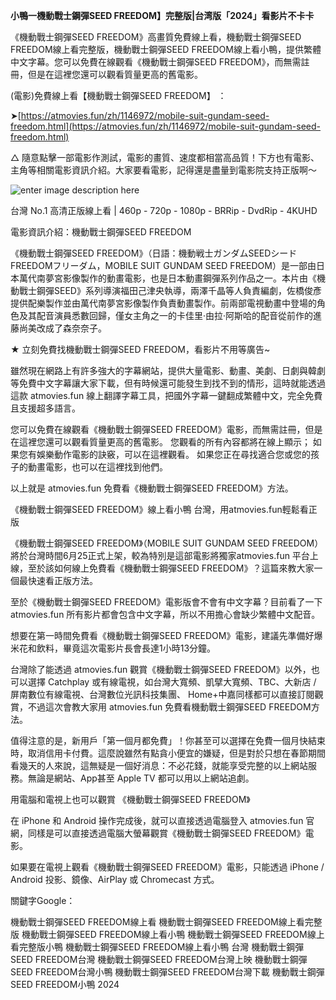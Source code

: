 **小鴨一機動戰士鋼彈SEED FREEDOM】完整版|台湾版「2024」看影片不卡卡**

《機動戰士鋼彈SEED FREEDOM》高畫質免費線上看，機動戰士鋼彈SEED FREEDOM線上看完整版，機動戰士鋼彈SEED FREEDOM線上看小鴨，提供繁體中文字幕。您可以免費在線觀看《機動戰士鋼彈SEED FREEDOM》，而無需註冊，但是在這裡您還可以觀看質量更高的舊電影。

(電影)免費線上看【機動戰士鋼彈SEED FREEDOM】 ：

➤[https://atmovies.fun/zh/1146972/mobile-suit-gundam-seed-freedom.html](https://atmovies.fun/zh/1146972/mobile-suit-gundam-seed-freedom.html)

△ 隨意點擊一部電影作測試，電影的畫質、速度都相當高品質！下方也有電影、主角等相關電影資訊介紹。大家要看電影，記得還是盡量到電影院支持正版啊～

![enter image description here](https://image.tmdb.org/t/p/w300/fFfwCJHwu4kTGS4j7F7sPB0qm2s.jpg)

台灣 No.1 高清正版線上看 | 460p - 720p - 1080p - BRRip - DvdRip - 4KUHD


電影資訊介紹：機動戰士鋼彈SEED FREEDOM

《機動戰士鋼彈SEED FREEDOM》（日語：機動戦士ガンダムSEEDシード FREEDOMフリーダム，MOBILE SUIT GUNDAM SEED FREEDOM）是一部由日本萬代南夢宮影像製作的動畫電影，也是日本動畫鋼彈系列作品之一。本片由《機動戰士鋼彈SEED》系列導演福田己津央執導，兩澤千晶等人負責編劇，佐橋俊彥提供配樂製作並由萬代南夢宮影像製作負責動畫製作。前兩部電視動畫中登場的角色及其配音演員悉數回歸，僅女主角之一的卡佳里·由拉·阿斯哈的配音從前作的進藤尚美改成了森奈奈子。

★ 立刻免費找機動戰士鋼彈SEED FREEDOM，看影片不用等廣告~


雖然現在網路上有許多強大的字幕網站，提供大量電影、動畫、美劇、日劇與韓劇等免費中文字幕讓大家下載，但有時候還可能發生到找不到的情形，這時就能透過這款 atmovies.fun 線上翻譯字幕工具，把國外字幕一鍵翻成繁體中文，完全免費且支援超多語言。

您可以免費在線觀看《機動戰士鋼彈SEED FREEDOM》電影，而無需註冊，但是在這裡您還可以觀看質量更高的舊電影。 您觀看的所有內容都將在線上顯示； 如果您有娛樂動作電影的訣竅，可以在這裡觀看。 如果您正在尋找適合您或您的孩子的動畫電影，也可以在這裡找到他們。

以上就是 atmovies.fun 免費看《機動戰士鋼彈SEED FREEDOM》方法。

《機動戰士鋼彈SEED FREEDOM》線上看小鴨 台灣，用atmovies.fun輕鬆看正版

《機動戰士鋼彈SEED FREEDOM》（MOBILE SUIT GUNDAM SEED FREEDOM）將於台灣時間6月25正式上架，較為特別是這部電影將獨家atmovies.fun 平台上線，至於該如何線上免費看《機動戰士鋼彈SEED FREEDOM》？這篇來教大家一個最快速看正版方法。

至於《機動戰士鋼彈SEED FREEDOM》電影版會不會有中文字幕？目前看了一下 atmovies.fun 所有影片都會包含中文字幕，所以不用擔心會缺少繁體中文配音。

想要在第一時間免費看《機動戰士鋼彈SEED FREEDOM》電影，建議先準備好爆米花和飲料，畢竟這次電影片長會長達1小時13分鐘。  

台灣除了能透過 atmovies.fun 觀賞《機動戰士鋼彈SEED FREEDOM》以外，也可以選擇 Catchplay 或有線電視，如台灣大寬頻、凱擘大寬頻、TBC、大新店 / 屏南數位有線電視、台灣數位光訊科技集團、 Home+中嘉同樣都可以直接訂閱觀賞，不過這次會教大家用 atmovies.fun 免費看機動戰士鋼彈SEED FREEDOM方法。

值得注意的是，新用戶「第一個月都免費」！你甚至可以選擇在免費一個月快結束時，取消信用卡付費。這麼說雖然有點貪小便宜的嫌疑，但是對於只想在春節期間看幾天的人來說，這無疑是一個好消息：不必花錢，就能享受完整的以上網站服務。無論是網站、App甚至 Apple TV 都可以用以上網站追劇。

用電腦和電視上也可以觀賞 《機動戰士鋼彈SEED FREEDOM》

在 iPhone 和 Android 操作完成後，就可以直接透過電腦登入 atmovies.fun 官網，同樣是可以直接透過電腦大螢幕觀賞《機動戰士鋼彈SEED FREEDOM》電影。

如果要在電視上觀看《機動戰士鋼彈SEED FREEDOM》電影，只能透過 iPhone / Android 投影、鏡像、AirPlay 或 Chromecast 方式。


關鍵字Google：

機動戰士鋼彈SEED FREEDOM線上看
機動戰士鋼彈SEED FREEDOM線上看完整版
機動戰士鋼彈SEED FREEDOM線上看小鴨
機動戰士鋼彈SEED FREEDOM線上看完整版小鴨
機動戰士鋼彈SEED FREEDOM線上看小鴨 台灣
機動戰士鋼彈SEED FREEDOM台灣
機動戰士鋼彈SEED FREEDOM台灣上映
機動戰士鋼彈SEED FREEDOM台灣小鴨
機動戰士鋼彈SEED FREEDOM台灣下載
機動戰士鋼彈SEED FREEDOM小鴨 2024
